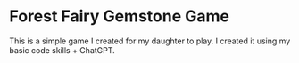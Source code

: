 # Forest Fairy Gemstone Game

This is a simple game I created for my daughter to play. I created it using my basic code skills + ChatGPT.

